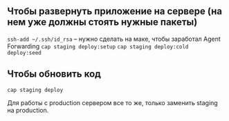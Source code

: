 
## Чтобы развернуть приложение на сервере (на нем уже должны стоять нужные пакеты)
`ssh-add ~/.ssh/id_rsa` – нужно сделать на маке, чтобы заработал Agent Forwarding
`cap staging deploy:setup`
`cap staging deploy:cold deploy:seed`

## Чтобы обновить код
`cap staging deploy`

Для работы с production сервером все то же, только заменить staging на production.
